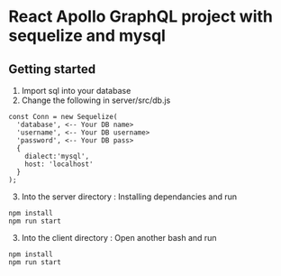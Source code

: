 # React Apollo GraphQL project with sequelize and mysql

## Getting started

1. Import sql into your database
2. Change the following in server/src/db.js
```
const Conn = new Sequelize(
  'database', <-- Your DB name>
  'username', <-- Your DB username>
  'password', <-- Your DB pass>
  {
    dialect:'mysql',
    host: 'localhost'
  }
);
```

3. Into the server directory :
Installing dependancies  and run
```
npm install
npm run start
```

3. Into the client directory :
Open another bash and run 

```
npm install
npm run start
```
